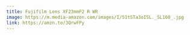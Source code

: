 ```yaml
---
title: Fujifilm Lens XF23mmF2 R WR
image: https://m.media-amazon.com/images/I/51tSTa3oISL._SL160_.jpg
link: https://amzn.to/3QrwFPy
---
```

